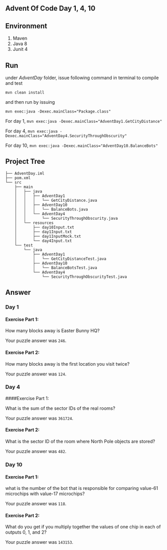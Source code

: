 ## Advent Of Code Day 1, 4, 10



## Environment

1. Maven
2. Java 8
3. Junit 4



## Run
under *AdventDay* folder, issue following command in terminal to compile and test   

`mvn clean install` 

and then run by issuing

`mvn exec:java -Dexec.mainClass="Package.class"`

For day 1, `mvn exec:java -Dexec.mainClass="AdventDay1.GetCityDistance"`

For day 4, `mvn exec:java -Dexec.mainClass="AdventDay4.SecurityThroughObscurity"`

For day 10, `mvn exec:java -Dexec.mainClass="AdventDay10.BalanceBots"`



## Project Tree

```.
├── AdventDay.iml
├── pom.xml
└── src
    ├── main
    │   ├── java
    │   │   ├── AdventDay1
    │   │   │   └── GetCityDistance.java
    │   │   ├── AdventDay10
    │   │   │   └── BalanceBots.java
    │   │   └── AdventDay4
    │   │       └── SecurityThroughObscurity.java
    │   └── resources
    │       ├── day10Input.txt
    │       ├── day1Input.txt
    │       ├── day1InputMock.txt
    │       └── day4Input.txt
    └── test
        └── java
            ├── AdventDay1
            │   └── GetCityDistanceTest.java
            ├── AdventDay10
            │   └── BalanceBotsTest.java
            └── AdventDay4
                └── SecurityThroughObscurityTest.java
```



## Answer

### Day 1

#### Exercise Part 1:

How many blocks away is Easter Bunny HQ?

Your puzzle answer was `246`.

#### Exercise Part 2:
How many blocks away is the first location you visit twice?

Your puzzle answer was `124`.



### Day 4

####Exercise Part 1:

What is the sum of the sector IDs of the real rooms?

Your puzzle answer was `361724`.

#### Exercise Part 2:

What is the sector ID of the room where North Pole objects are stored?

Your puzzle answer was `482`.



### Day 10

#### Exercise Part 1:

what is the number of the bot that is responsible for comparing value-61 microchips with value-17 microchips?

Your puzzle answer was `118`.

#### Exercise Part 2:

What do you get if you multiply together the values of one chip in each of outputs 0, 1, and 2?

Your puzzle answer was `143153`.
